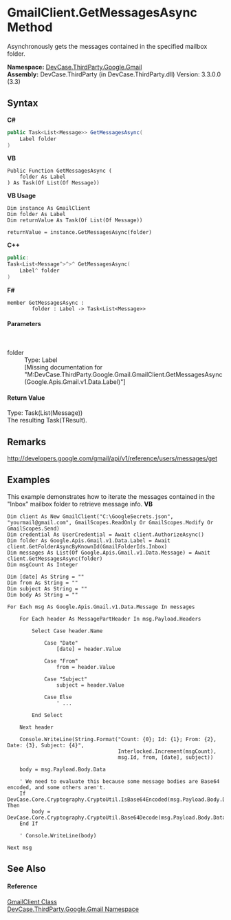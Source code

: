 # GmailClient.GetMessagesAsync Method 
 

Asynchronously gets the messages contained in the specified mailbox folder.

**Namespace:**&nbsp;<a href="N_DevCase_ThirdParty_Google_Gmail">DevCase.ThirdParty.Google.Gmail</a><br />**Assembly:**&nbsp;DevCase.ThirdParty (in DevCase.ThirdParty.dll) Version: 3.3.0.0 (3.3)

## Syntax

**C#**<br />
``` C#
public Task<List<Message>> GetMessagesAsync(
	Label folder
)
```

**VB**<br />
``` VB
Public Function GetMessagesAsync ( 
	folder As Label
) As Task(Of List(Of Message))
```

**VB Usage**<br />
``` VB Usage
Dim instance As GmailClient
Dim folder As Label
Dim returnValue As Task(Of List(Of Message))

returnValue = instance.GetMessagesAsync(folder)
```

**C++**<br />
``` C++
public:
Task<List<Message^>^>^ GetMessagesAsync(
	Label^ folder
)
```

**F#**<br />
``` F#
member GetMessagesAsync : 
        folder : Label -> Task<List<Message>> 

```


#### Parameters
&nbsp;<dl><dt>folder</dt><dd>Type: Label<br />\[Missing <param name="folder"/> documentation for "M:DevCase.ThirdParty.Google.Gmail.GmailClient.GetMessagesAsync(Google.Apis.Gmail.v1.Data.Label)"\]</dd></dl>

#### Return Value
Type: Task(List(Message))<br />The resulting Task(TResult).

## Remarks
<a href="http://developers.google.com/gmail/api/v1/reference/users/messages/get" target="_blank">http://developers.google.com/gmail/api/v1/reference/users/messages/get</a>

## Examples
This example demonstrates how to iterate the messages contained in the "Inbox" mailbox folder to retrieve message info. 
**VB**<br />
``` VB
Dim client As New GmailClient("C:\GoogleSecrets.json", "yourmail@gmail.com", GmailScopes.ReadOnly Or GmailScopes.Modify Or GmailScopes.Send)
Dim credential As UserCredential = Await client.AuthorizeAsync()
Dim folder As Google.Apis.Gmail.v1.Data.Label = Await client.GetFolderAsyncByKnownId(GmailFolderIds.Inbox)
Dim messages As List(Of Google.Apis.Gmail.v1.Data.Message) = Await client.GetMessagesAsync(folder)
Dim msgCount As Integer

Dim [date] As String = ""
Dim from As String = ""
Dim subject As String = ""
Dim body As String = ""

For Each msg As Google.Apis.Gmail.v1.Data.Message In messages

    For Each header As MessagePartHeader In msg.Payload.Headers

        Select Case header.Name

            Case "Date"
                [date] = header.Value

            Case "From"
                from = header.Value

            Case "Subject"
                subject = header.Value

            Case Else
                ' ...

        End Select

    Next header

    Console.WriteLine(String.Format("Count: {0}; Id: {1}; From: {2}, Date: {3}, Subject: {4}",
                                    Interlocked.Increment(msgCount),
                                    msg.Id, from, [date], subject))

    body = msg.Payload.Body.Data

    ' We need to evaluate this because some message bodies are Base64 encoded, and some others aren't.
    If DevCase.Core.Cryptography.CryptoUtil.IsBase64Encoded(msg.Payload.Body.Data) Then
        body = DevCase.Core.Cryptography.CryptoUtil.Base64Decode(msg.Payload.Body.Data)
    End If

    ' Console.WriteLine(body)

Next msg
```


## See Also


#### Reference
<a href="T_DevCase_ThirdParty_Google_Gmail_GmailClient">GmailClient Class</a><br /><a href="N_DevCase_ThirdParty_Google_Gmail">DevCase.ThirdParty.Google.Gmail Namespace</a><br />